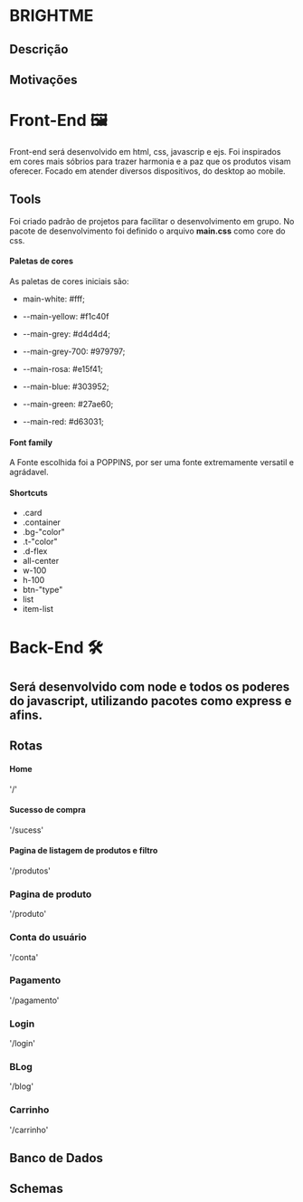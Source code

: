 # BRIGHTME

## Descrição

## Motivações

# Front-End 🖼️

Front-end será desenvolvido em html, css, javascrip e ejs.
Foi inspirados em cores mais sóbrios para trazer harmonia e a paz que os produtos visam oferecer. Focado em atender diversos dispositivos, do desktop ao mobile.

## Tools

Foi criado padrão de projetos para facilitar o desenvolvimento em grupo. No pacote de desenvolvimento foi definido o arquivo **main.css** como core do css.

#### Paletas de cores

As paletas de cores iniciais são:

- main-white: #fff;

- --main-yellow: #f1c40f

- --main-grey: #d4d4d4;

- --main-grey-700: #979797;

- --main-rosa: #e15f41;

- --main-blue: #303952;

- --main-green: #27ae60;

- --main-red: #d63031;

#### Font family

A Fonte escolhida foi a POPPINS, por ser uma fonte extremamente versatil e agrádavel.

#### Shortcuts

- .card
- .container
- .bg-"color"
- .t-"color"
- .d-flex
- all-center
- w-100
- h-100
- btn-"type"
- list
- item-list

# Back-End 🛠️

## Será desenvolvido com node e todos os poderes do javascript, utilizando pacotes como express e afins.

## Rotas

#### Home

'/'

#### Sucesso de compra

'/sucess'

#### Pagina de listagem de produtos e filtro

'/produtos'

### Pagina de produto
'/produto'

### Conta do usuário
'/conta'

### Pagamento
'/pagamento'

### Login
'/login'

### BLog

'/blog'

### Carrinho
'/carrinho'

## Banco de Dados

## Schemas
